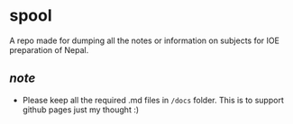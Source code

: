 # spool
A repo made for dumping all the notes or information on subjects for IOE preparation of Nepal.

## *note*
- Please keep all the required .md files in `/docs` folder. This is to support github pages just my thought :)
